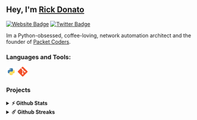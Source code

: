 
## Hey, I'm [Rick Donato](https://github.com/rickdonato/)

[![Website Badge](https://img.shields.io/badge/Website-3b5998?style=flat-square&logo=google-chrome&logoColor=white)](https://packetcoders.io)
[![Twitter Badge](https://img.shields.io/badge/-Twitter-00acee?style=flat-square&logo=Twitter&logoColor=white)](https://twitter.com/rickdonato)

Im a Python-obsessed, coffee-loving, network automation architect and the founder of [Packet Coders](https://packetcoders.io). 

### Languages and Tools:

<code><img height="27" src="https://raw.githubusercontent.com/github/explore/80688e429a7d4ef2fca1e82350fe8e3517d3494d/topics/python/python.png" alt="python"></code>
<code><img height="27" src="https://raw.githubusercontent.com/devicons/devicon/master/icons/git/git-original.svg" alt="git"></code>


### Projects 

<details>	
  <summary><b>⚡ Github Stats</b></summary>

  <br />
  <img height="180em" src="https://github-readme-stats.vercel.app/api?username=rickdonato&show_icons=true&hide_border=true&&count_private=true&include_all_commits=true" />
  <img height="180em" src="https://github-readme-stats.vercel.app/api/top-langs/?username=rickdonato&exclude_repo=KNN-Image-Classification&show_icons=true&hide_border=true&layout=compact&langs_count=8"/>
</details>

<details>	
  <summary><b>☄️ Github Streaks</b></summary>

  <br />
  <img height="180em" src="https://github-readme-streak-stats.herokuapp.com/?user=rickdonato&hide_border=true" />
</details>


<div align="center">

</div>
